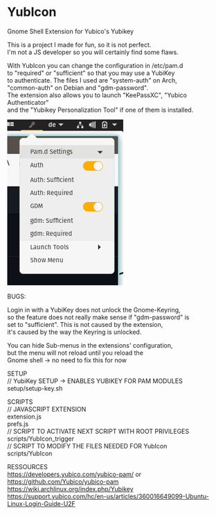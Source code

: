 # YubIcon
Gnome Shell Extension for Yubico's Yubikey

This is a project I made for fun, so it is not perfect. \
I'm not a JS developer so you will certainly find some flaws.

With YubIcon you can change the configuration in /etc/pam.d \
to "required" or "sufficient" so that you may use a YubiKey \
to authenticate. The files I used are "system-auth" on Arch, \
"common-auth" on Debian and "gdm-password". \
The extension also allows you to launch "KeePassXC", "Yubico Authenticator" \
and the "Yubikey Personalization Tool" if one of them is installed.

![YubIcon.png](https://raw.githubusercontent.com/FriendOfTux/YubIcon/main/img/extension.png)

BUGS: 

Login in with a YubiKey does not unlock the Gnome-Keyring, \
so the feature does not really make sense if "gdm-password" is \
set to "sufficient". This is not caused by the extension, \
it's caused by the way the Keyring is unlocked.


You can hide Sub-menus in the extensions' configuration, \
but the menu will not reload until you reload the \
Gnome shell -> no need to fix this for now


SETUP \
// YubiKey SETUP -> ENABLES YUBIKEY FOR PAM MODULES \
setup/setup-key.sh

SCRIPTS \
// JAVASCRIPT EXTENSION \
extension.js \
prefs.js \
// SCRIPT TO ACTIVATE NEXT SCRIPT WITH ROOT PRIVILEGES \
scripts/YubIcon_trigger \
// SCRIPT TO MODIFY THE FILES NEEDED FOR YubIcon \
scripts/YubIcon

RESSOURCES\
https://developers.yubico.com/yubico-pam/ or https://github.com/Yubico/yubico-pam \
https://wiki.archlinux.org/index.php/Yubikey \
https://support.yubico.com/hc/en-us/articles/360016649099-Ubuntu-Linux-Login-Guide-U2F
